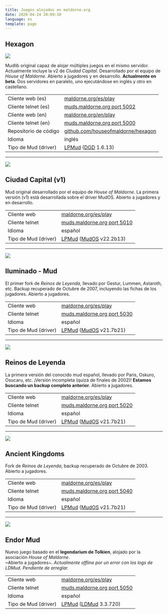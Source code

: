 ```yaml
---
title: Juegos alojados en maldorne.org
date: 2020-04-24 20:09:10
language: es
template: page
---
```


## Hexagon

![](/images/hexagon_logo.png)

Mudlib original capaz de alojar múltiples juegos en el mismo servidor. Actualmente incluye la v2 de *Ciudad Capital*. Desarrollado por el equipo de _House of Maldorne_. Abierto a jugadores y en desarrollo. **Actualmente en beta**. Dos servidores en paralelo, uno ejecutándose en inglés y otro en castellano.

|   |   |
| - | - |
| Cliente web (es)      | [maldorne.org/es/play](https://maldorne.org/es/play?port=5002) |
| Cliente telnet (es)   | [muds.maldorne.org port 5002](telnet://muds.maldorne.org:5002) |
| Cliente web (en)      | [maldorne.org/en/play](https://maldorne.org/en/play?port=5000) |
| Cliente telnet (en)   | [muds.maldorne.org port 5000](telnet://muds.maldorne.org:5000) |
| Repositorio de código | [github.com/houseofmaldorne/hexagon](https://github.com/houseofmaldorne/hexagon) |
| Idioma                | inglés |
| Tipo de Mud (driver)  | [LPMud](https://en.wikipedia.org/wiki/LPMud) ([DGD](https://en.wikipedia.org/wiki/Dworkin%27s_Game_Driver) 1.6.13) |

---

![](/images/ciudadcapital_logo.png)

## Ciudad Capital (v1)

Mud original desarrollado por el equipo de _House of Maldorne_. La primera versión (v1) está desarrollada sobre el driver MudOS. Abierto a jugadores y en desarrollo.  

|   |   |
| - | - |
| Cliente web           | [maldorne.org/es/play](https://maldorne.org/es/play?port=5010) |
| Cliente telnet        | [muds.maldorne.org port 5010](telnet://muds.maldorne.org:5010) |
| Idioma                | español |
| Tipo de Mud (driver)  | [LPMud](https://en.wikipedia.org/wiki/LPMud) ([MudOS](https://en.wikipedia.org/wiki/MudOS) v22.2b13) |

---

![](/images/iluminado_logo.png)

## Iluminado - Mud

El primer fork de _Reinos de Leyenda_, llevado por Gestur, Lummen, Astaroth, etc. Backup recuperado de Octubre de 2007, incluyendo las fichas de los jugadores. Abierto a jugadores.  

|   |   |
| - | - |
| Cliente web           | [maldorne.org/es/play](https://maldorne.org/es/play?port=5030) |
| Cliente telnet        | [muds.maldorne.org port 5030](telnet://muds.maldorne.org:5030) |
| Idioma                | español |
| Tipo de Mud (driver)  | [LPMud](https://en.wikipedia.org/wiki/LPMud) ([MudOS](https://en.wikipedia.org/wiki/MudOS) v21.7b21) |

---

![](/images/rl_logo.png)

## Reinos de Leyenda

La primera versión del conocido mud español, llevado por Paris, Oskuro, Osucaru, etc. ¡Versión incompleta (quizá de finales de 2002)! **Estamos buscando un backup completo anterior**. Abierto a jugadores.  

|   |   |
| - | - |
| Cliente web           | [maldorne.org/es/play](https://maldorne.org/es/play?port=5020) |
| Cliente telnet        | [muds.maldorne.org port 5020](telnet://muds.maldorne.org:5020) |
| Idioma                | español |
| Tipo de Mud (driver)  | [LPMud](https://en.wikipedia.org/wiki/LPMud) ([MudOS](https://en.wikipedia.org/wiki/MudOS) v21.7b21) |

---

![](/images/ak_logo.png)

## Ancient Kingdoms

Fork de _Reinos de Leyenda_, backup recuperado de Octubre de 2003. Abierto a jugadores.  

|   |   |
| - | - |
| Cliente web           | [maldorne.org/es/play](https://maldorne.org/es/play?port=5040) |
| Cliente telnet        | [muds.maldorne.org port 5040](telnet://muds.maldorne.org:5040) |
| Idioma                | español |
| Tipo de Mud (driver)  | [LPMud](https://en.wikipedia.org/wiki/LPMud) ([MudOS](https://en.wikipedia.org/wiki/MudOS) v21.7b21) |

---

![](/images/endor_logo.png)

## Endor Mud

Nuevo juego basado en el **legendarium de Tolkien**, alojado por la asociación _House of Maldorne_.  
~Abierto a jugadores~. *Actualmente offline por un error con los logs de LDMud. Pendiente de arreglar.*

|   |   |
| - | - |
| Cliente web           | [maldorne.org/es/play](https://maldorne.org/es/play?port=5050) |
| Cliente telnet        | [muds.maldorne.org port 5050](telnet://muds.maldorne.org:5050) |
| Idioma                | español |
| Tipo de Mud (driver)  | [LPMud](https://en.wikipedia.org/wiki/LPMud) ([LDMud](http://www.ldmud.eu/) 3.3.720) |
